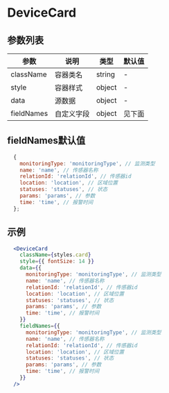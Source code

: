 # DeviceCard

## 参数列表

| 参数 | 说明 | 类型 | 默认值 |
| -- | -- | -- | -- |
| className | 容器类名 | string | - |
| style | 容器样式 | object | - |
| data | 源数据 | object | - |
| fieldNames | 自定义字段 | object | 见下面 |

## fieldNames默认值

```js
  {
    monitoringType: 'monitoringType', // 监测类型
    name: 'name', // 传感器名称
    relationId: 'relationId', // 传感器id
    location: 'location', // 区域位置
    statuses: 'statuses', // 状态
    params: 'params', // 参数
    time: 'time', // 报警时间
  };
```

## 示例

```jsx
  <DeviceCard
    className={styles.card}
    style={{ fontSize: 14 }}
    data={{
      monitoringType: 'monitoringType', // 监测类型
      name: 'name', // 传感器名称
      relationId: 'relationId', // 传感器id
      location: 'location', // 区域位置
      statuses: 'statuses', // 状态
      params: 'params', // 参数
      time: 'time', // 报警时间
    }}
    fieldNames={{
      monitoringType: 'monitoringType', // 监测类型
      name: 'name', // 传感器名称
      relationId: 'relationId', // 传感器id
      location: 'location', // 区域位置
      statuses: 'statuses', // 状态
      params: 'params', // 参数
      time: 'time', // 报警时间
    }}
  />
```
